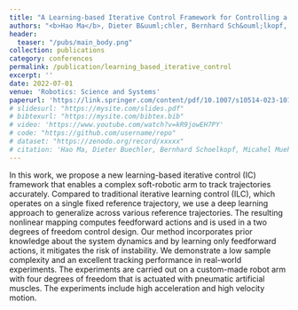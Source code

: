 ```yaml
---
title: "A Learning-based Iterative Control Framework for Controlling a Robot Arm with Pneumatic Artificial Muscles"
authors: "<b>Hao Ma</b>, Dieter B&uuml;chler, Bernhard Sch&ouml;lkopf, Michael Muehlebach"
header:
  teaser: "/pubs/main_body.png" 
collection: publications
category: conferences
permalink: /publication/learning_based_iterative_control
excerpt: ''
date: 2022-07-01
venue: 'Robotics: Science and Systems'
paperurl: 'https://link.springer.com/content/pdf/10.1007/s10514-023-10140-6.pdf'
# slidesurl: "https://mysite.com/slides.pdf"
# bibtexurl: "https://mysite.com/bibtex.bib"
# video: 'https://www.youtube.com/watch?v=kR9jowEH7PY'
# code: "https://github.com/username/repo"
# dataset: "https://zenodo.org/record/xxxxx"
# citation: 'Hao Ma, Dieter Buechler, Bernhard Schoelkopf, Micahel Muehlebach. (2009). &quot;Reinforcement learning with model-based feedforward inputs for robotic table tennis.&quot; <i>Autonomous Robots</i>. 47(8):1387-1403.'
---
```

In this work, we propose a new learning-based iterative control (IC) framework that enables a complex soft-robotic arm to track trajectories accurately. Compared to traditional iterative learning control (ILC), which operates on a single fixed reference trajectory, we use a deep learning approach to generalize across various reference trajectories. The resulting nonlinear mapping computes feedforward actions and is used in a two degrees of freedom control design. Our method incorporates prior knowledge about the system dynamics and by learning only feedforward actions, it mitigates the risk of instability. We demonstrate a low sample complexity and an excellent tracking performance in real-world experiments. The experiments are carried out on a custom-made robot arm with four degrees of freedom that is actuated with pneumatic artificial muscles. The experiments include high acceleration and high velocity motion.
